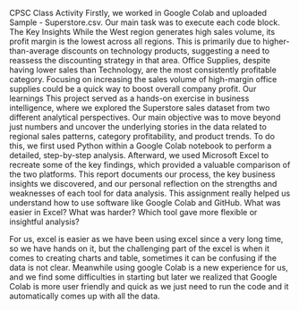 CPSC Class Activity
Firstly, we worked in Google Colab and uploaded Sample - Superstore.csv. Our main task was to execute each code block.
The Key Insights
While the West region generates high sales volume, its profit margin is the lowest across all regions. This is primarily due to higher-than-average discounts on technology products, suggesting a need to reassess the discounting strategy in that area. 
Office Supplies, despite having lower sales than Technology, are the most consistently profitable category. Focusing on increasing the sales volume of high-margin office supplies could be a quick way to boost overall company profit.
Our learnings
This project served as a hands-on exercise in business intelligence, where we explored the Superstore sales dataset from two different analytical perspectives. Our main objective was to move beyond just numbers and uncover the underlying stories in the data related to regional sales patterns, category profitability, and product trends. To do this, we first used Python within a Google Colab notebook to perform a detailed, step-by-step analysis. Afterward, we used Microsoft Excel to recreate some of the key findings, which provided a valuable comparison of the two platforms. This report documents our process, the key business insights we discovered, and our personal reflection on the strengths and weaknesses of each tool for data analysis. This assignment really helped us understand how to use software like Google Colab and GitHub.
What was easier in Excel? What was harder?
Which tool gave more flexible or insightful analysis?
 
For us, excel is easier as we have been using excel since a very long time, so we have hands on it, but the challenging part of the excel is when it comes to creating charts and table, sometimes it can be confusing if the data is not clear. Meanwhile using google Colab is a new experience for us, and we find some difficulties in starting but later we realized that Google Colab is more user friendly and quick as we just need to run the code and it automatically comes up with all the data.
 
